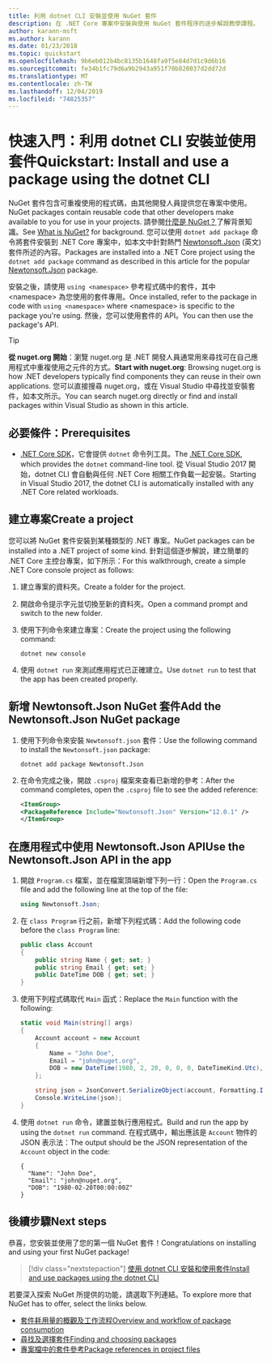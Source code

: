 ```yaml
---
title: 利用 dotnet CLI 安裝並使用 NuGet 套件
description: 在 .NET Core 專案中安裝與使用 NuGet 套件程序的逐步解說教學課程。
author: karann-msft
ms.author: karann
ms.date: 01/23/2018
ms.topic: quickstart
ms.openlocfilehash: 9b6eb012b4bc8135b1648fa9f5e84d7d1c9d6b16
ms.sourcegitcommit: fe34b1fc79d6a9b2943a951f70b820037d2dd72d
ms.translationtype: MT
ms.contentlocale: zh-TW
ms.lasthandoff: 12/04/2019
ms.locfileid: "74825357"
---
```

# <a name="quickstart-install-and-use-a-package-using-the-dotnet-cli"></a><span data-ttu-id="d2eb2-103">快速入門：利用 dotnet CLI 安裝並使用套件</span><span class="sxs-lookup"><span data-stu-id="d2eb2-103">Quickstart: Install and use a package using the dotnet CLI</span></span>

<span data-ttu-id="d2eb2-104">NuGet 套件包含可重複使用的程式碼，由其他開發人員提供您在專案中使用。</span><span class="sxs-lookup"><span data-stu-id="d2eb2-104">NuGet packages contain reusable code that other developers make available to you for use in your projects.</span></span> <span data-ttu-id="d2eb2-105">請參閱[什麼是 NuGet？](../What-is-NuGet.md)了解背景知識。</span><span class="sxs-lookup"><span data-stu-id="d2eb2-105">See [What is NuGet?](../What-is-NuGet.md) for background.</span></span> <span data-ttu-id="d2eb2-106">您可以使用 `dotnet add package` 命令將套件安裝到 .NET Core 專案中，如本文中針對熱門 [Newtonsoft.Json](https://www.nuget.org/packages/Newtonsoft.Json/) \(英文\) 套件所述的內容。</span><span class="sxs-lookup"><span data-stu-id="d2eb2-106">Packages are installed into a .NET Core project using the `dotnet add package` command as described in this article for the popular [Newtonsoft.Json](https://www.nuget.org/packages/Newtonsoft.Json/) package.</span></span>

<span data-ttu-id="d2eb2-107">安裝之後，請使用 `using <namespace>` 參考程式碼中的套件，其中 \<namespace\> 為您使用的套件專用。</span><span class="sxs-lookup"><span data-stu-id="d2eb2-107">Once installed, refer to the package in code with `using <namespace>` where \<namespace\> is specific to the package you're using.</span></span> <span data-ttu-id="d2eb2-108">然後，您可以使用套件的 API。</span><span class="sxs-lookup"><span data-stu-id="d2eb2-108">You can then use the package's API.</span></span>

> [!Tip]
> <span data-ttu-id="d2eb2-109">**從 nuget.org 開始**：瀏覽 nuget.org 是 .NET 開發人員通常用來尋找可在自己應用程式中重複使用之元件的方式。</span><span class="sxs-lookup"><span data-stu-id="d2eb2-109">**Start with nuget.org**: Browsing nuget.org is how .NET developers typically find components they can reuse in their own applications.</span></span> <span data-ttu-id="d2eb2-110">您可以直接搜尋 nuget.org，或在 Visual Studio 中尋找並安裝套件，如本文所示。</span><span class="sxs-lookup"><span data-stu-id="d2eb2-110">You can search nuget.org directly or find and install packages within Visual Studio as shown in this article.</span></span>

## <a name="prerequisites"></a><span data-ttu-id="d2eb2-111">必要條件：</span><span class="sxs-lookup"><span data-stu-id="d2eb2-111">Prerequisites</span></span>

- <span data-ttu-id="d2eb2-112">[.NET Core SDK](https://www.microsoft.com/net/download/)，它會提供 `dotnet` 命令列工具。</span><span class="sxs-lookup"><span data-stu-id="d2eb2-112">The [.NET Core SDK](https://www.microsoft.com/net/download/), which provides the `dotnet` command-line tool.</span></span> <span data-ttu-id="d2eb2-113">從 Visual Studio 2017 開始，dotnet CLI 會自動與任何 .NET Core 相關工作負載一起安裝。</span><span class="sxs-lookup"><span data-stu-id="d2eb2-113">Starting in Visual Studio 2017, the dotnet CLI is automatically installed with any .NET Core related workloads.</span></span>

## <a name="create-a-project"></a><span data-ttu-id="d2eb2-114">建立專案</span><span class="sxs-lookup"><span data-stu-id="d2eb2-114">Create a project</span></span>

<span data-ttu-id="d2eb2-115">您可以將 NuGet 套件安裝到某種類型的 .NET 專案。</span><span class="sxs-lookup"><span data-stu-id="d2eb2-115">NuGet packages can be installed into a .NET project of some kind.</span></span> <span data-ttu-id="d2eb2-116">針對這個逐步解說，建立簡單的 .NET Core 主控台專案，如下所示：</span><span class="sxs-lookup"><span data-stu-id="d2eb2-116">For this walkthrough, create a simple .NET Core console project as follows:</span></span>

1. <span data-ttu-id="d2eb2-117">建立專案的資料夾。</span><span class="sxs-lookup"><span data-stu-id="d2eb2-117">Create a folder for the project.</span></span>

1. <span data-ttu-id="d2eb2-118">開啟命令提示字元並切換至新的資料夾。</span><span class="sxs-lookup"><span data-stu-id="d2eb2-118">Open a command prompt and switch to the new folder.</span></span>

1. <span data-ttu-id="d2eb2-119">使用下列命令來建立專案：</span><span class="sxs-lookup"><span data-stu-id="d2eb2-119">Create the project using the following command:</span></span>

    ```dotnetcli
    dotnet new console
    ```

1. <span data-ttu-id="d2eb2-120">使用 `dotnet run` 來測試應用程式已正確建立。</span><span class="sxs-lookup"><span data-stu-id="d2eb2-120">Use `dotnet run` to test that the app has been created properly.</span></span>

## <a name="add-the-newtonsoftjson-nuget-package"></a><span data-ttu-id="d2eb2-121">新增 Newtonsoft.Json NuGet 套件</span><span class="sxs-lookup"><span data-stu-id="d2eb2-121">Add the Newtonsoft.Json NuGet package</span></span>

1. <span data-ttu-id="d2eb2-122">使用下列命令來安裝 `Newtonsoft.json` 套件：</span><span class="sxs-lookup"><span data-stu-id="d2eb2-122">Use the following command to install the `Newtonsoft.json` package:</span></span>

    ```dotnetcli
    dotnet add package Newtonsoft.Json
    ```

2. <span data-ttu-id="d2eb2-123">在命令完成之後，開啟 `.csproj` 檔案來查看已新增的參考：</span><span class="sxs-lookup"><span data-stu-id="d2eb2-123">After the command completes, open the `.csproj` file to see the added reference:</span></span>

    ```xml
   <ItemGroup>
    <PackageReference Include="Newtonsoft.Json" Version="12.0.1" />
   </ItemGroup>
    ```

## <a name="use-the-newtonsoftjson-api-in-the-app"></a><span data-ttu-id="d2eb2-124">在應用程式中使用 Newtonsoft.Json API</span><span class="sxs-lookup"><span data-stu-id="d2eb2-124">Use the Newtonsoft.Json API in the app</span></span>

1. <span data-ttu-id="d2eb2-125">開啟 `Program.cs` 檔案，並在檔案頂端新增下列一行：</span><span class="sxs-lookup"><span data-stu-id="d2eb2-125">Open the `Program.cs` file and add the following line at the top of the file:</span></span>

    ```cs
    using Newtonsoft.Json;
    ```

1. <span data-ttu-id="d2eb2-126">在 `class Program` 行之前，新增下列程式碼：</span><span class="sxs-lookup"><span data-stu-id="d2eb2-126">Add the following code before the `class Program` line:</span></span>

    ```cs
    public class Account
    {
        public string Name { get; set; }
        public string Email { get; set; }
        public DateTime DOB { get; set; }
    }
    ```

1. <span data-ttu-id="d2eb2-127">使用下列程式碼取代 `Main` 函式：</span><span class="sxs-lookup"><span data-stu-id="d2eb2-127">Replace the `Main` function with the following:</span></span>

    ```cs
    static void Main(string[] args)
    {
        Account account = new Account
        {
            Name = "John Doe",
            Email = "john@nuget.org",
            DOB = new DateTime(1980, 2, 20, 0, 0, 0, DateTimeKind.Utc),
        };

        string json = JsonConvert.SerializeObject(account, Formatting.Indented);
        Console.WriteLine(json);
    }
    ```

1. <span data-ttu-id="d2eb2-128">使用 `dotnet run` 命令，建置並執行應用程式。</span><span class="sxs-lookup"><span data-stu-id="d2eb2-128">Build and run the app by using the `dotnet run` command.</span></span> <span data-ttu-id="d2eb2-129">在程式碼中，輸出應該是 `Account` 物件的 JSON 表示法：</span><span class="sxs-lookup"><span data-stu-id="d2eb2-129">The output should be the JSON representation of the `Account` object in the code:</span></span>

    ```output
    {
      "Name": "John Doe",
      "Email": "john@nuget.org",
      "DOB": "1980-02-20T00:00:00Z"
    }
    ```

## <a name="next-steps"></a><span data-ttu-id="d2eb2-130">後續步驟</span><span class="sxs-lookup"><span data-stu-id="d2eb2-130">Next steps</span></span>

<span data-ttu-id="d2eb2-131">恭喜，您安裝並使用了您的第一個 NuGet 套件！</span><span class="sxs-lookup"><span data-stu-id="d2eb2-131">Congratulations on installing and using your first NuGet package!</span></span>

> [!div class="nextstepaction"]
> [<span data-ttu-id="d2eb2-132">使用 dotnet CLI 安裝和使用套件</span><span class="sxs-lookup"><span data-stu-id="d2eb2-132">Install and use packages using the dotnet CLI</span></span>](../consume-packages/install-use-packages-dotnet-cli.md)

<span data-ttu-id="d2eb2-133">若要深入探索 NuGet 所提供的功能，請選取下列連結。</span><span class="sxs-lookup"><span data-stu-id="d2eb2-133">To explore more that NuGet has to offer, select the links below.</span></span>

- [<span data-ttu-id="d2eb2-134">套件耗用量的概觀及工作流程</span><span class="sxs-lookup"><span data-stu-id="d2eb2-134">Overview and workflow of package consumption</span></span>](../consume-packages/overview-and-workflow.md)
- [<span data-ttu-id="d2eb2-135">尋找及選擇套件</span><span class="sxs-lookup"><span data-stu-id="d2eb2-135">Finding and choosing packages</span></span>](../consume-packages/finding-and-choosing-packages.md)
- [<span data-ttu-id="d2eb2-136">專案檔中的套件參考</span><span class="sxs-lookup"><span data-stu-id="d2eb2-136">Package references in project files</span></span>](../consume-packages/package-references-in-project-files.md)
